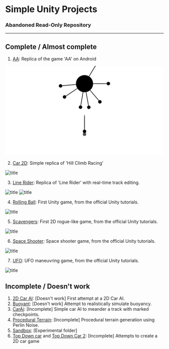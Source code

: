 # Simple Unity Projects
### Abandoned Read-Only Repository
---

## Complete / Almost complete
1.  [AA](https://github.com/ad71/Unity-Projects/tree/master/AA): Replica of the game 'AA' on Android

![title](AA/ss.jpg)

2.  [Car 2D](https://github.com/ad71/Unity-Projects/tree/master/Car%202D): Simple replica of 'Hill Climb Racing'

![title](https://github.com/ad71/Unity-Projects/blob/master/Car%202D/ss.jpg)

3.  [Line Rider](https://github.com/ad71/Unity-Projects/tree/master/Line%20Rider): Replica of 'Line Rider' with real-time track editing.

![title](https://github.com/ad71/Unity-Projects/blob/master/Line%20Rider/ss.jpg)
![title](https://github.com/ad71/Unity-Projects/blob/master/Line%20Rider/ss_1.jpg)

4.  [Rolling Ball](https://github.com/ad71/Unity-Projects/tree/master/Rolling%20Ball): First Unity game, from the official Unity tutorials.

![title](https://github.com/ad71/Unity-Projects/blob/master/Procedural%20Terrain/ss.jpg)

5.  [Scavengers](https://github.com/ad71/Unity-Projects/tree/master/Scavengers): First 2D rogue-like game, from the official Unity tutorials.

![title](https://github.com/ad71/Unity-Projects/blob/master/Procedural%20Terrain/ss_1.jpg)

6.  [Space Shooter](https://github.com/ad71/Unity-Projects/tree/master/Space%20Shooter): Space shooter game, from the official Unity tutorials.

![title](https://github.com/ad71/Unity-Projects/blob/master/Procedural%20Terrain/ss_2.jpg)

7.  [UFO](https://github.com/ad71/Unity-Projects/tree/master/UFO): UFO maneuvring game, from the official Unity tutorials.

![title](https://github.com/ad71/Unity-Projects/blob/master/Procedural%20Terrain/ss_3.jpg)


## Incomplete / Doesn't work
1.  [2D Car AI](https://github.com/ad71/Unity-Projects/tree/master/2D%20Car%20AI): [Doesn't work] First attempt at a 2D Car AI.
2.  [Buoyant](https://github.com/ad71/Unity-Projects/tree/master/Buoyant): [Doesn't work] Attempt to realistically simulate buoyancy.
3.  [CarAi](https://github.com/ad71/Unity-Projects/tree/master/CarAi): [Incomplete] Simple car AI to meander a track with marked checkpoints.
4.  [Procedural Terrain](https://github.com/ad71/Unity-Projects/tree/master/Procedural%20Terrain): [Incomplete] Procedural terrain generation using Perlin Noise.
5.  [Sandbox](https://github.com/ad71/Unity-Projects/tree/master/Sandbox): [Experimental folder]
6.  [Top Down car](https://github.com/ad71/Unity-Projects/tree/master/Top%20Down%20Car%202) and [Top Down Car 2](https://github.com/ad71/Unity-Projects/tree/master/Top%20Down%20Car%202): [Incomplete] Attempts to create a 2D car game
